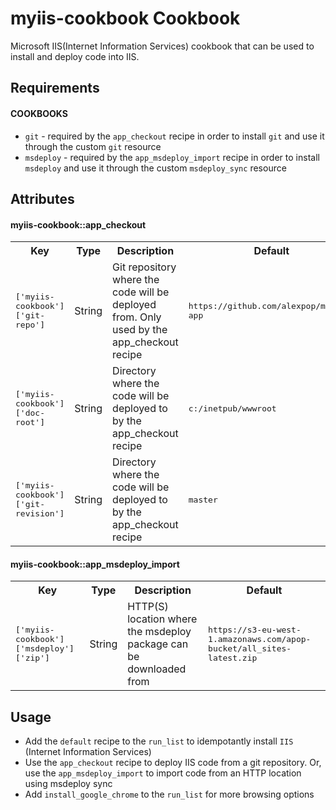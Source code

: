 myiis-cookbook Cookbook
=======================
Microsoft IIS(Internet Information Services) cookbook that can be used to install and deploy code into IIS.

Requirements
------------

#### COOKBOOKS
- `git` - required by the `app_checkout` recipe in order to install `git` and use it through the custom `git` resource
- `msdeploy` - required by the `app_msdeploy_import` recipe in order to install `msdeploy` and use it through the custom `msdeploy_sync` resource

Attributes
----------

#### myiis-cookbook::app_checkout
<table>
  <tr>
    <th>Key</th>
    <th>Type</th>
    <th>Description</th>
    <th>Default</th>
  </tr>
  <tr>
    <td><tt>['myiis-cookbook']['git-repo']</tt></td>
    <td>String</td>
    <td>Git repository where the code will be deployed from. Only used by the app_checkout recipe</td>
    <td><tt>https://github.com/alexpop/myhtml-app</tt></td>
  </tr>
  <tr>
    <td><tt>['myiis-cookbook']['doc-root']</tt></td>
    <td>String</td>
    <td>Directory where the code will be deployed to by the app_checkout recipe</td>
    <td><tt>c:/inetpub/wwwroot</tt></td>
  </tr>
  <tr>
    <td><tt>['myiis-cookbook']['git-revision']</tt></td>
    <td>String</td>
    <td>Directory where the code will be deployed to by the app_checkout recipe</td>
    <td><tt>master</tt></td>
  </tr>
</table>

#### myiis-cookbook::app_msdeploy_import
<table>
  <tr>
    <th>Key</th>
    <th>Type</th>
    <th>Description</th>
    <th>Default</th>
  </tr>
  <tr>
    <td><tt>['myiis-cookbook']['msdeploy']['zip']</tt></td>
    <td>String</td>
    <td>HTTP(S) location where the msdeploy package can be downloaded from</td>
    <td><tt>https://s3-eu-west-1.amazonaws.com/apop-bucket/all_sites-latest.zip</tt></td>
  </tr>
</table>

Usage
-----

 * Add the `default` recipe to the `run_list` to idempotantly install `IIS` (Internet Information Services)
 * Use the `app_checkout` recipe to deploy IIS code from a git repository. Or, use the `app_msdeploy_import` to import code from an HTTP location using msdeploy sync
 * Add `install_google_chrome` to the `run_list` for more browsing options
